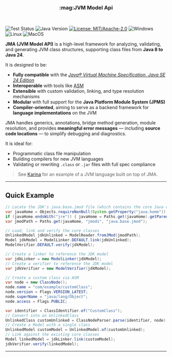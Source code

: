 

<div align="center">

<h3 align="center">:mag:JVM Model Api</h3>

</div>

<br>

![Test Status](https://github.com/Plixo2/JMA/actions/workflows/gradle.yml/badge.svg)
![Java Version](https://img.shields.io/badge/Java-21-orange) 
[![License: MIT/Apache-2.0](https://img.shields.io/badge/License-Apache--2.0%20%7C%20MIT-blue)](https://opensource.org/licenses/MIT)
![Windows](https://img.shields.io/badge/Windows-0078D6?style=flat)
![Linux](https://img.shields.io/badge/Linux-FCC624?style=flat&logo=linux&logoColor=black)
![MacOS](https://img.shields.io/badge/MacOS-000000?style=flat&logo=apple&logoColor=white)




**JMA (JVM Model API)** is a high-level framework for analyzing, validating, and generating JVM class structures, supporting class files from **Java 8 to Java 24**.

It is designed to be:
-  **Fully compatible** with the [_Java® Virtual Machine Specification, Java SE 24 Edition_](https://docs.oracle.com/javase/specs/jvms/se24/html/index.html)
-  **Interoperable** with tools like [ASM](https://asm.ow2.io/)
-  **Extensible** with custom validation, linking, and type resolution mechanisms
-  **Modular** with full support for the **Java Platform Module System (JPMS)**
-  **Compiler-oriented**, aiming to serve as a backend framework for **language implementations** on the JVM

JMA handles generics, annotations, bridge method generation, module resolution, and provides **meaningful error messages** — including **source code locations** — to simplify debugging and diagnostics.

It is ideal for:
- Programmatic class file manipulation
- Building compilers for new JVM languages
- Validating or rewriting `.class` or `.jar` files with full spec compliance

>  See [Karina](https://karina-lang.org/) for an example of a JVM language built on top of JMA.

---

##  Quick Example

```java
// Locate the JDK's java.base.jmod file (which contains the core Java classes)
var javaHome = Objects.requireNonNull(System.getProperty("java.home"));
if (javaHome.endsWith("jre")) { javaHome = Paths.get(javaHome).getParent().toString(); }
var jmodPath = Paths.get(javaHome, "jmods", "java.base.jmod");

// Load, link and verify the core classes
UnlinkedModel jdkUnlinked = ModelReader.fromJMod(jmodPath);
Model jdkModel = ModelLinker.DEFAULT.link(jdkUnlinked);
ModelVerifier.DEFAULT.verify(jdkModel);

// Create a linker to reference the JDK model
var jdkLinker = new ModelLinker(jdkModel);
// Create a verifier to reference the JDK model
var jdkVerifier = new ModelVerifier(jdkModel);

// Create a custom class via ASM
var node = new ClassNode();
node.name = "com/example/customClass";
node.version = Flags.VERSION_LATEST;
node.superName = "java/lang/Object";
node.access = Flags.PUBLIC;

var identifier = ClassIdentifier.of("CustomClass");
// Convert into an UnlinkedClass
UnlinkedClass customUnlinked = ClassNodeParser.parse(identifier, node);
// Create a Model with a single class
UnlinkedModel customModel = UnlinkedModel.of(customUnlinked);
// Link against the existing core classes
Model linkedModel = jdkLinker.link(customModel);
jdkVerifier.verify(linkedModel);
```

---